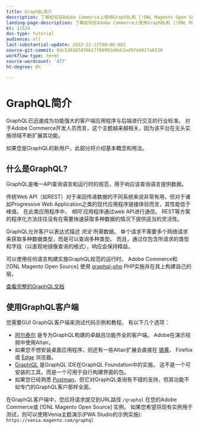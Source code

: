 ```yaml
---
title: GraphQL简介
description: 了解如何在Adobe Commerce上使用GraphQL和 [!DNL Magento Open Source]. 对Adobe Commerce和 [!DNL Magento Open Source].
landing-page-description: 了解如何在Adobe Commerce上使用GraphQL和 [!DNL Magento Open Source]. 对Adobe Commerce和 [!DNL Magento Open Source].
kt: 11524
doc-type: tutorial
audience: all
last-substantial-update: 2022-12-13T00:00:00Z
source-git-commit: 9dc530107470617f88992d8eb2ed9feb017a6530
workflow-type: tm+mt
source-wordcount: '477'
ht-degree: 0%

---
```


# GraphQL简介

GraphQL已迅速成为功能强大的客户端应用程序与后端进行交互的行业标准。 对于Adobe Commerce开发人员而言，这个主题越来越相关，因为该平台在无头实施领域不断扩展其功能。

如果您是GraphQL的新用户，此部分将介绍基本概念和用法。

## 什么是GraphQL?

GraphQL是唯一API查询语言和运行时的规范，用于响应该查询语言提供数据。

传统Web API（如REST）对于来回传递数据的不同系统来说非常有用，但对于诸如Progressive Web Application之类的现代应用程序链接体验而言，其性能低于峰值。 在此类应用程序中， _相同_ 应用程序通过web API进行通信。 REST等方案的程序化方法往往没有在需要快速获取多种数据的情况下提供适当的灵活性。

GraphQL允许客户以表达式描述 _完全_ 所需数据。 单个请求不需要多个网络请求来获取多种数据类型，而是可以查询多种类型。 而且，通过仅包含所请求的类型和字段（以直观地镜像查询的格式），响应会保持精益。

可以使用任何语言构建实施GraphQL规范的运行时。 Adobe Commerce和 [!DNL Magento Open Source] 使用
[graphql-php](https://webonyx.github.io/graphql-php/) PHP实施并在其上构建自己的层。

[查看完整的GraphQL文档](https://graphql.org/learn)

## 使用GraphQL客户端

您需要GUI GraphQL客户端来测试代码示例和教程。 有以下几个选项：

* [阿尔泰尔](https://altairgraphql.dev/) 是专为GraphQL构建的卓越且功能齐全的客户端。 Adobe在演示视频中使用Altair。
* 如果您不想安装桌面应用程序，则还有一些Altair扩展会直接在
   [铬黄](https://chrome.google.com/webstore/detail/altair-graphql-client/flnheeellpciglgpaodhkhmapeljopja)、 Firefox或 [Edge](https://microsoftedge.microsoft.com/addons/detail/altair-graphql-client/kpggioiimijgcalmnfnalgglgooonopa) 浏览器。
* [GraphiQL](https://github.com/graphql/graphiql/tree/main/packages/graphiql) 是GraphQL IDE在GraphQL Foundation中的实施。 这不是一个可安装的工具，而是一个可用于自行构建界面的包。
* 如果您已经熟悉 [Postman](https://www.postman.com/)，但它对GraphQL查询有不错的支持，但其功能不如专门的GraphQL客户那样全面。

在GraphQL客户端中，您应将请求提交到URL路径 `/graphql` 在您的Adobe Commerce或 [!DNL Magento Open Source] 实例。 如果您希望将现有实例用于测试，则可以使用Venia主题演示(PWA Studio的示例实施): `https://venia.magento.com/graphql`

